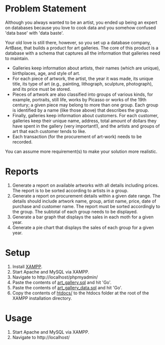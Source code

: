 # Problem Statement

Although you always wanted to be an artist, you ended up being an expert on
databases because you love to cook data and you somehow confused 'data base'
with 'data baste'.

Your old love is still there, however, so you set up a database company, ArtBase,
that builds a product for art galleries. The core of this product is a database
with a schema that captures all the information that galleries need to maintain.

- Galleries keep information about artists, their names (which are unique),
  birthplaces, age, and style of art.
- For each piece of artwork, the artist, the year it was made, its unique title,
  its type of art (e.g., painting, lithograph, sculpture, photograph), and its
  price must be stored.
- Pieces of artwork are also classified into groups of various kinds, for
  example, portraits, still life, works by Picasso or works of the 19th century;
  a given piece may belong to more than one group.
  Each group is identified by a name (like those above) that describes the group.
- Finally, galleries keep information about customers. For each customer,
  galleries keep their unique name, address, total amount of dollars they have
  spent in the gallery (very important!), and the artists and groups of art that
  each customer tends to like.
- Each transaction (for the procurement of art-work) needs to be recorded.

You can assume more requirement(s) to make your solution more realistic.

# Reports

1. Generate a report on available artworks with all details including prices.
   The report is to be sorted according to artists in a group.
2. Generate a report on procurement details within a given date range. The
   details should include artwork name, group, artist name, price, date of
   purchase and customer name. The report must be sorted accordingly to the
   group. The subtotal of each group needs to be displayed.
3. Generate a bar graph that displays the sales in each moth for a given year.
4. Generate a pie chart that displays the sales of each group for a given year.

# Setup

1. Install [XAMPP](https://www.apachefriends.org/download.html).
2. Start Apache and MySQL via XAMPP.
3. Navigate to http://localhost/phpmyadmin/
4. Paste the contents of [art_gallery.sql](art_gallery.sql) and hit 'Go'.
5. Paste the contents of [art_gallery_data.sql](art_gallery_data.sql) and hit
   'Go'.
6. Copy the contents of [htdocs/](htdocs/) to the htdocs folder at the root of
   the XAMPP installation directory.

# Usage

1. Start Apache and MySQL via XAMPP.
2. Navigate to http://localhost/

